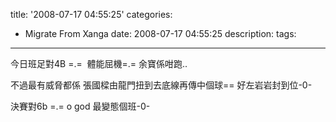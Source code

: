 title: '2008-07-17 04:55:25'
categories:
  - Migrate From Xanga
date: 2008-07-17 04:55:25
description:
tags:
---

今日班足對4B =.=
&nbsp;體能屈機=.=
余寶係咁跑..

不過最有威脅都係 張國樑由龍門扭到去底線再傳中個球==
好左岩岩封到位-0-

決賽對6b =.= o god 
最變態個班-0-
